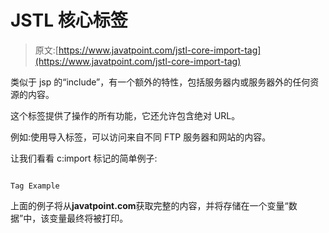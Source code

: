 # JSTL 核心<import>标签</import>

> 原文:[https://www.javatpoint.com/jstl-core-import-tag](https://www.javatpoint.com/jstl-core-import-tag)

<import>类似于 jsp 的“include”，有一个额外的特性，包括服务器内或服务器外的任何资源的内容。</import>

这个标签提供了<include>操作的所有功能，它还允许包含绝对 URL。</include>

例如:使用导入标签，可以访问来自不同 FTP 服务器和网站的内容。

让我们看看 c:import 标记的简单例子:

```

Tag Example

```

上面的例子将从**javatpoint.com**获取完整的内容，并将存储在一个变量“数据”中，该变量最终将被打印。